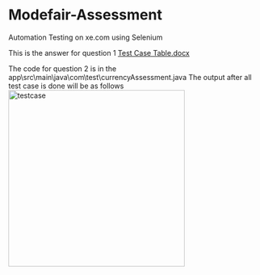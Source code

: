# Modefair-Assessment
Automation Testing on xe.com using Selenium

This is the answer for question 1
[Test Case Table.docx](https://github.com/user-attachments/files/15862526/Test.Case.Table.docx)

The code for question 2 is in the app\src\main\java\com\test\currencyAssessment.java
The output after all test case is done will be as follows <img width="349" alt="testcase" src="https://github.com/hariskhaimuza/Modefair-Assessment/assets/84630556/1dd8e377-4994-4383-b723-41a1caac7edd">
